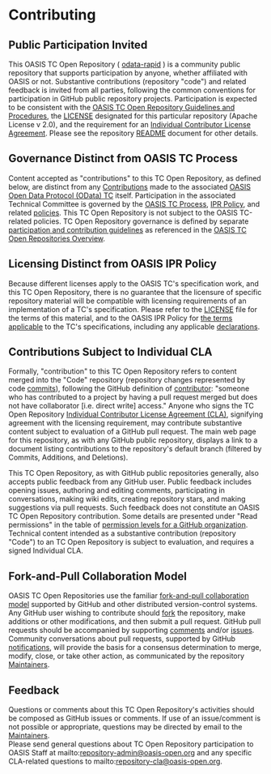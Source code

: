 # Contributing

## Public Participation Invited

This OASIS TC Open Repository ( [odata-rapid](https://github.com/oasis-open/odata-rapid) ) 
is a community public repository that supports participation by anyone, whether affiliated 
with OASIS or not.  Substantive contributions (repository "code") and related feedback is 
invited from all parties, following the common conventions for participation in GitHub public 
repository projects.  Participation is expected to be consistent with the 
[OASIS TC Open Repository Guidelines and Procedures](https://www.oasis-open.org/policies-guidelines/open-repositories), 
the [LICENSE](https://www.oasis-open.org/sites/www.oasis-open.org/files/Apache-LICENSE-2.0.txt) 
designated for this particular repository (Apache License v 2.0), and the requirement for 
an [Individual Contributor License Agreement](https://cla-assistant.io/oasis-open/Open-Repo-admin). 
Please see the repository [README](https://github.com/oasis-open/odata-rapid/blob/main/README.md) 
document for other details.

## Governance Distinct from OASIS TC Process

Content accepted as "contributions" to this TC Open Repository, as defined below, are distinct from 
any [Contributions](https://www.oasis-open.org/policies-guidelines/ipr#contributions) made to the 
associated [OASIS Open Data Protocol (OData) TC](https://www.oasis-open.org/committees/odata) itself. Participation in the 
associated Technical Committee is governed by the 
[OASIS TC Process](https://www.oasis-open.org/policies-guidelines/tc-process),
[IPR Policy](https://www.oasis-open.org/policies-guidelines/ipr), 
and related [policies](https://www.oasis-open.org/policies-guidelines/). This TC Open Repository 
is not subject to the OASIS TC-related policies. TC Open Repository governance is defined by separate 
[participation and contribution guidelines](https://www.oasis-open.org/policies-guidelines/open-repositories) 
as referenced in the 
[OASIS TC Open Repositories Overview](https://www.oasis-open.org/resources/open-repositories/).

## Licensing Distinct from OASIS IPR Policy

Because different licenses apply to the OASIS TC's specification work, and this TC Open Repository, 
there is no guarantee that the licensure of specific repository material will be compatible with 
licensing requirements of an implementation of a TC's specification.  Please refer to the 
[LICENSE](https://github.com/oasis-open/odata-rapid/blob/main/LICENSE) file for the terms 
of this material, and to the OASIS IPR Policy for 
[the terms applicable](https://www.oasis-open.org/policies-guidelines/ipr#RF-on-RAND-Mode) 
to the TC's specifications, including any applicable 
[declarations](https://www.oasis-open.org/committees/odata/ipr.php).



## Contributions Subject to Individual CLA

Formally, "contribution" to this TC Open Repository refers to content merged into the "Code" repository 
(repository changes represented by code 
[commits](https://github.com/oasis-open/odata-rapid/commits/main)), following the 
GitHub definition of [contributor](https://help.github.com/articles/github-glossary/#contributor): 
"someone who has contributed to a project by having a pull request merged but does not have collaborator 
[i.e. direct write] access." Anyone who signs the TC Open Repository 
[Individual Contributor License Agreement (CLA)](https://cla-assistant.io/oasis-open/Open-Repo-admin), 
signifying agreement with the licensing requirement, may contribute substantive content subject to 
evaluation of a GitHub pull request.  The main web page for this repository, as with any GitHub public 
repository, displays a link to a document listing contributions to the repository's default branch 
(filtered by Commits, Additions, and Deletions).

This TC Open Repository, as with GitHub public repositories generally, also accepts public feedback from 
any GitHub user.  Public feedback includes opening issues, authoring and editing comments, participating 
in conversations, making wiki edits, creating repository stars, and making suggestions via pull requests. 
Such feedback does not constitute an OASIS TC Open Repository contribution. Some details are presented 
under "Read permissions" in the table of 
[permission levels for a GitHub organization](https://help.github.com/articles/repository-permission-levels-for-an-organization/). 
Technical content intended as a substantive contribution (repository "Code") to an TC Open Repository 
is subject to evaluation, and requires a signed Individual CLA.

## Fork-and-Pull Collaboration Model

OASIS TC Open Repositories use the familiar 
[fork-and-pull collaboration model](https://help.github.com/articles/using-pull-requests/#fork--pull) 
supported by GitHub and other distributed version-control systems. Any GitHub user wishing to contribute 
should [fork](https://help.github.com/articles/github-glossary/#fork) the repository, make additions or 
other modifications, and then submit a pull request. GitHub pull requests should be accompanied by 
supporting [comments](https://help.github.com/articles/commenting-on-the-diff-of-a-pull-request/) and/or 
[issues](https://help.github.com/articles/about-issues/). Community conversations about pull requests, 
supported by GitHub [notifications](https://help.github.com/articles/about-notifications/), will provide 
the basis for a consensus determination to merge, modify, close, or take other action, as communicated 
by the repository [Maintainers](https://www.oasis-open.org/resources/open-repositories/maintainers-guide).

## Feedback

Questions or comments about this TC Open Repository's activities should be composed as GitHub issues or 
comments. If use of an issue/comment is not possible or appropriate, questions may be directed by email 
to the [Maintainers](https://github.com/oasis-open/odata-rapid/blob/main/README.md#maintainers).  
Please send general questions about TC Open Repository participation to OASIS Staff at 
mailto:repository-admin@oasis-open.org and any specific CLA-related questions to 
mailto:repository-cla@oasis-open.org.
